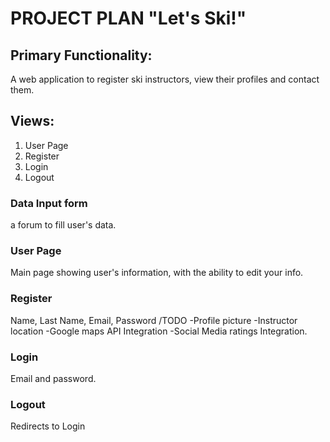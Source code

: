 # PROJECT PLAN "Let's Ski!"

## Primary Functionality:
A web application to register ski instructors, view their profiles and contact them.

## Views:
1. User Page
2. Register
3. Login
4. Logout


### Data Input form
a forum to fill user's data.

### User Page
Main page showing user's information, with the ability to edit your info.

### Register
Name, Last Name, Email, Password
/TODO
-Profile picture
-Instructor location
-Google maps API Integration
-Social Media ratings Integration.

### Login
Email and password.

### Logout
Redirects to Login



